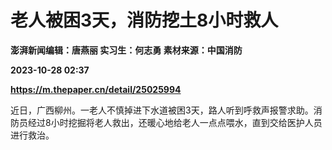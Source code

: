# 老人被困3天，消防挖土8小时救人
**澎湃新闻编辑：唐燕丽 实习生：何志勇 素材来源：中国消防**

**2023-10-28 02:37**

**https://m.thepaper.cn/detail/25025994**

近日，广西柳州。一老人不慎掉进下水道被困3天，路人听到呼救声报警求助。消防员经过8小时挖掘将老人救出，还暖心地给老人一点点喂水，直到交给医护人员进行救治。